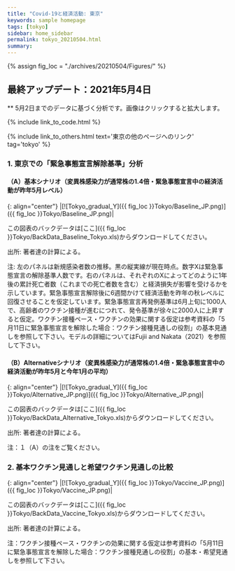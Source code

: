 ```yaml
---
title: "Covid-19と経済活動: 東京"
keywords: sample homepage
tags: [tokyo]
sidebar: home_sidebar
permalink: tokyo_20210504.html
summary:
---
```


{% assign fig_loc = "./archives/20210504/Figures/" %}

## 最終アップデート：2021年5月4日
** 5月2日までのデータに基づく分析です。画像はクリックすると拡大します。

{% include link_to_code.html %}

{% include link_to_others.html text='東京の他のページへのリンク' tag='tokyo' %}




<!-- #### (i) 基本シナリオ

{: align="center"}
|[![Tokyo_gradual_Y]({{ fig_loc }}Tokyo/GradualRecovery1_jp.png)]({{ fig_loc }}Tokyo/GradualRecovery1_jp.png)|

この図表のバックデータは[ここ]({{ fig_loc }}Tokyo/BackData_GradualRecoveryTokyo_1.xls)からダウンロードしてください。

出所: 著者達の計算による。<br>
{% include footnote_20210330_1.html %} -->

<!-- - この図をどのように理解すべきなのかは、このページ[[ここをクリック]](./tokyo_20210209.html#1-東京での緊急事態宣言解除後の経済促進ペース分析){:target="_blank" rel="noopener"}の解説を参考にして下さい。 -->

<!-- #### (ii) 気の引き締まりシナリオ

{: align="center"}
|[![Tokyo_gradual_Y]({{ fig_loc }}Tokyo/GradualRecovery3_jp.png)]({{ fig_loc }}Tokyo/GradualRecovery3_jp.png)|

この図表のバックデータは[ここ]({{ fig_loc }}Tokyo/BackData_GradualRecoveryTokyo_3.xls)からダウンロードしてください。

出所: 著者達の計算による。<br>
{% include footnote_20210413_tokyo2.html %} -->

<!-- #### (iii) 変異株シナリオ (A)

{: align="center"}
|[![Tokyo_gradual_Y]({{ fig_loc }}Tokyo/GradualRecovery41_jp.png)]({{ fig_loc }}Tokyo/GradualRecovery41_jp.png)|

この図表のバックデータは[ここ]({{ fig_loc }}Tokyo/BackData_GradualRecoveryTokyo_41.xls)からダウンロードしてください。

出所: 著者達の計算による。<br>
{% include footnote_20210330_34.html %}
このシナリオでの今週の変異株割合初期値は0.43%です。 -->

<!-- #### (i) 変異株シナリオ -->
### 1. 東京での「緊急事態宣言解除基準」分析

#### （A）基本シナリオ（変異株感染力が通常株の1.4倍・緊急事態宣言中の経済活動が昨年5月レベル）

{: align="center"}
|[![Tokyo_gradual_Y]({{ fig_loc }}Tokyo/Baseline_JP.png)]({{ fig_loc }}Tokyo/Baseline_JP.png)|

この図表のバックデータは[ここ]({{ fig_loc }}Tokyo/BackData_Baseline_Tokyo.xls)からダウンロードしてください。

出所: 著者達の計算による。<br>

注: 左のパネルは新規感染者数の推移。黒の縦実線が現在時点。数字Xは緊急事態宣言の解除基準人数です。右のパネルは、それぞれのXによってどのように1年後の累計死亡者数（これまでの死亡者数を含む）と経済損失が影響を受けるかを示しています。緊急事態宣言解除後に6週間かけて経済活動を昨年の秋レベルに回復させることを仮定しています。緊急事態宣言再発例基準は6月上旬に1000人で、高齢者のワクチン接種が進むにつれて、発令基準が徐々に2000人に上昇すると仮定。ワクチン接種ペース・ワクチンの効果に関する仮定は参考資料の「5月11日に緊急事態宣言を解除した場合：ワクチン接種見通しの役割」の基本見通しを参照して下さい。モデルの詳細についてはFujii and Nakata（2021）を参照して下さい。

#### （B）Alternativeシナリオ（変異株感染力が通常株の1.4倍・緊急事態宣言中の経済活動が昨年5月と今年1月の平均）

{: align="center"}
|[![Tokyo_gradual_Y]({{ fig_loc }}Tokyo/Alternative_JP.png)]({{ fig_loc }}Tokyo/Alternative_JP.png)|

この図表のバックデータは[ここ]({{ fig_loc }}Tokyo/BackData_Alternative_Tokyo.xls)からダウンロードしてください。

出所: 著者達の計算による。<br>

注：１（A）の注をご覧ください。

### 2. 基本ワクチン見通しと希望ワクチン見通しの比較

{: align="center"}
|[![Tokyo_gradual_Y]({{ fig_loc }}Tokyo/Vaccine_JP.png)]({{ fig_loc }}Tokyo/Vaccine_JP.png)|

この図表のバックデータは[ここ]({{ fig_loc }}Tokyo/BackData_Vaccine_Tokyo.xls)からダウンロードしてください。

出所: 著者達の計算による。<br>

注：ワクチン接種ペース・ワクチンの効果に関する仮定は参考資料の「5月11日に緊急事態宣言を解除した場合：ワクチン接種見通しの役割」の基本・希望見通しを参照して下さい。
